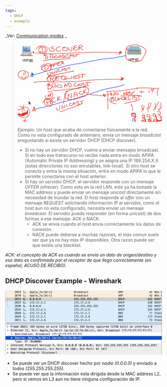 ```yaml
---
tags:
  - DHCP
  - example
---
```



_Ver: [Communication modes](../../Communication%20modes.md) _

> ![](../_anexos_/Screenshot%20from%202024-01-01%2014-05-22.png)
> 
> _Ejemplo_:
> Un host que acaba de conectarse fisicamente a la red. Como no esta configurado de antemano, envia un mensaje _broadcast_ preguntando si existe un servidor DHCP (DHCP discover).
> - Si no hay un servidor DHCP, vuelve a enviar mensajes broadcast. Si en todo ese transcurso no recibe nada entra en modo _APIPA_ (Automatic Private IP Addressing) y se asigna una IP 169.254.X.X (estas direcciones no son enrutables, link-local). 
>   Si otro host se conecta y entra la misma situación, entre en modo _APIPA_ lo que le permite conectarse con el host anterior. 
> - Si hay un servidor DHCP, el servidor responde con un mensaje _OFFER_ (ofrecer). Como esta en la red LAN, este ya ha tomado la MAC address y puede enviar un mensaje _unicast_ directamente sin necesidad de inundar la red. 
>   El host responde al _offer_ con un mensaje _REQUEST_ solicitando información IP al servidor, como el host aun no esta configurado, necesita enviar un mensaje _broadcast_.
>   El servidor puede responder (en forma _unicast_) de dos formas a ese mensaje: ACK o NACK. 
>   - ACK se envia cuando el host envia correctamente los datos de conexión.
>   - NACK puede deberse a muchas razones, el más comun suele ser que ya no hay más IP disponibles. Otra razon puede ser que existe una blacklist.  

_ACK: el concepto de ACK es cuando se envia un dato de origen/destino y ese dato es confirmado por el receptor de que llego correctamente (en español, ACUSO DE RECIBO)._

## DHCP Discover Example - Wireshark
![](../_anexos_/Screenshot%20from%202024-01-01%2014-06-51.png)
- Se puede ver un DHCP discover hecho por _nadie (0.0.0.0)_ y enviado a _todos (255.255.255.255)._
- Se puede ver que la información esta dirigida desde la MAC address L2, pero si vemos en L3 aun no tiene ninguna configuración de IP. 